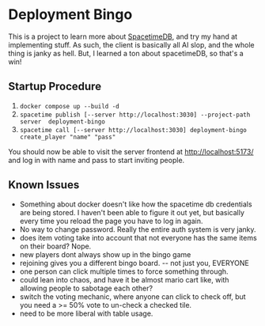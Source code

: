 # Deployment Bingo
This is a project to learn more about [SpacetimeDB](https://spacetimedb.com/home), and try my hand at implementing stuff. As such, the client is basically all AI slop, and the whole thing is janky as hell. But, I learned a ton about spacetimeDB, so that's a win!

## Startup Procedure
1. `docker compose up --build -d`
2. `spacetime publish [--server http://localhost:3030] --project-path server  deployment-bingo`
3. `spacetime call [--server http://localhost:3030] deployment-bingo create_player "name" "pass"`

You should now be able to visit the server frontend at [http://localhost:5173/](http://localhost:5173/) and log in with name and pass to start inviting people.

## Known Issues
- Something about docker doesn't like how the spacetime db credentials are being stored. I haven't been able to figure it out yet, but basically every time you reload the page you have to log in again.
- No way to change password. Really the entire auth system is very janky.
- does item voting take into account that not everyone has the same items on their board? Nope.
- new players dont always show up in the bingo game
- rejoining gives you a different bingo board. -- not just you, EVERYONE
- one person can click multiple times to force something through.
- could lean into chaos, and have it be almost mario cart like, with allowing people to sabotage each other?
- switch the voting mechanic, where anyone can click to check off, but you need a >= 50% vote to un-check a checked tile.
- need to be more liberal with table usage.
